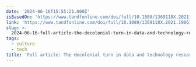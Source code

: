 ```yaml
---
date: '2024-06-16T15:55:21.000Z'
isBasedOn: 'https://www.tandfonline.com/doi/full/10.1080/1369118X.2021.1986102'
link: 'https://www.tandfonline.com/doi/full/10.1080/1369118X.2021.1986102'
slug: >-
  2024-06-16-full-article-the-decolonial-turn-in-data-and-technology-research-what-is
tags:
  - culture
  - tech
title: 'Full article: The decolonial turn in data and technology research: what is '
---
```

 
